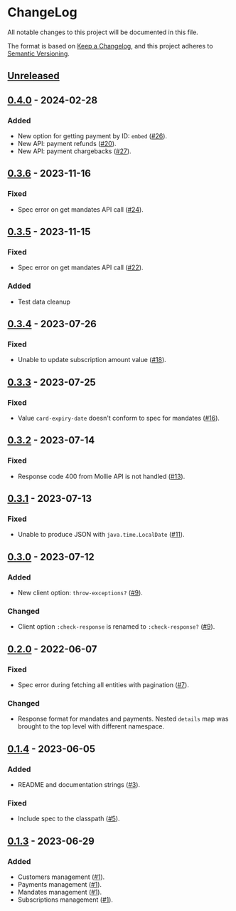 # ChangeLog #

All notable changes to this project will be documented in this file.

The format is based on [Keep a Changelog](https://keepachangelog.com/en/1.0.0/), and this project adheres to
[Semantic Versioning](https://semver.org/spec/v2.0.0.html).

## [Unreleased] ##

## [0.4.0] - 2024-02-28 ##

### Added ###

- New option for getting payment by ID: `embed` ([#26](https://github.com/AdGoji/mollie/issues/26)).
- New API: payment refunds ([#20](https://github.com/AdGoji/mollie/issues/20)).
- New API: payment chargebacks ([#27](https://github.com/AdGoji/mollie/issues/27)).

## [0.3.6] - 2023-11-16 ##

### Fixed ###

- Spec error on get mandates API call ([#24](https://github.com/AdGoji/mollie/issues/24)).

## [0.3.5] - 2023-11-15 ##

### Fixed ###

- Spec error on get mandates API call ([#22](https://github.com/AdGoji/mollie/issues/22)).

### Added ###
- Test data cleanup

## [0.3.4] - 2023-07-26 ##

### Fixed ###

- Unable to update subscription amount value ([#18](https://github.com/AdGoji/mollie/issues/18)).

## [0.3.3] - 2023-07-25 ##

### Fixed ###

- Value `card-expiry-date` doesn't conform to spec for mandates ([#16](https://github.com/AdGoji/mollie/issues/16)).

## [0.3.2] - 2023-07-14 ##

### Fixed ###

- Response code 400 from Mollie API is not handled ([#13](https://github.com/AdGoji/mollie/issues/13)).

## [0.3.1] - 2023-07-13 ##

### Fixed ###

- Unable to produce JSON with `java.time.LocalDate` ([#11](https://github.com/AdGoji/mollie/issues/11)).

## [0.3.0] - 2023-07-12 ##

### Added ###

- New client option: `throw-exceptions?` ([#9](https://github.com/AdGoji/mollie/issues/9)).

### Changed ###

- Client option `:check-response` is renamed to `:check-response?` ([#9](https://github.com/AdGoji/mollie/issues/9)).

## [0.2.0] - 2022-06-07 ##

### Fixed ###

- Spec error during fetching all entities with pagination ([#7](https://github.com/AdGoji/mollie/issues/7)).

### Changed ###

- Response format for mandates and payments. Nested `details` map was
  brought to the top level with different namespace.

## [0.1.4] - 2023-06-05 ##

### Added ###

- README and documentation strings ([#3](https://github.com/AdGoji/mollie/issues/3)).

### Fixed ###

- Include spec to the classpath ([#5](https://github.com/AdGoji/mollie/issues/5)).

## [0.1.3] - 2023-06-29 ##

### Added ###

- Customers management ([#1](https://github.com/AdGoji/mollie/issues/1)).
- Payments management ([#1](https://github.com/AdGoji/mollie/issues/1)).
- Mandates management ([#1](https://github.com/AdGoji/mollie/issues/1)).
- Subscriptions management ([#1](https://github.com/AdGoji/mollie/issues/1)).

[unreleased]: https://github.com/AdGoji/mollie/compare/0.4.0..HEAD
[0.4.0]: https://github.com/AdGoji/mollie/compare/0.3.6..0.4.0
[0.3.6]: https://github.com/AdGoji/mollie/compare/0.3.5..0.3.6
[0.3.5]: https://github.com/AdGoji/mollie/compare/0.3.4..0.3.5
[0.3.4]: https://github.com/AdGoji/mollie/compare/0.3.3..0.3.4
[0.3.3]: https://github.com/AdGoji/mollie/compare/0.3.2..0.3.3
[0.3.2]: https://github.com/AdGoji/mollie/compare/0.3.1..0.3.2
[0.3.1]: https://github.com/AdGoji/mollie/compare/0.3.0..0.3.1
[0.3.0]: https://github.com/AdGoji/mollie/compare/0.2.0..0.3.0
[0.2.0]: https://github.com/AdGoji/mollie/compare/0.1.4..0.2.0
[0.1.4]: https://github.com/AdGoji/mollie/compare/0.1.3..0.1.4
[0.1.3]: https://github.com/AdGoji/mollie/releases/tag/0.1.3
